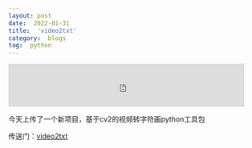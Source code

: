 ```yaml
---
layout: post
date:  2022-01-31
title:  'video2txt'
category:  blogs
tag:  python
---
```


<iframe frameborder="no" border="0" marginwidth="0" marginheight="0" width=470 height=86 src="https://music.163.com/outchain/player?type=2&id=1313070401&auto=1&height=66"></iframe>

今天上传了一个新项目，基于cv2的视频转字符画python工具包

传送门：[video2txt](https://zhengyinloong.github.io/video2txt)
